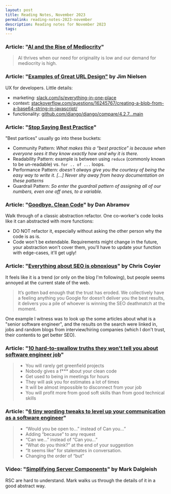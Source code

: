 ```yaml
---
layout: post
title: Reading Notes, November 2023
permalink: reading-notes-2023-november
description: Reading notes for November 2023
tags:
---
```


### Article: "[AI and the Rise of Mediocrity](https://time.com/6337835/ai-mediocrity-essay/)"

> AI thrives when our need for originality is low and our demand for mediocrity is high.

### Article: "[Examples of Great URL Design"](https://blog.jim-nielsen.com/2023/examples-of-great-urls/) by Jim Nielsen

UX for developers. Little details:

- marketing: [slack.com/is/everything-in-one-place](https://slack.com/is/everything-in-one-place)
- context: [stackoverflow.com/questions/16245767/creating-a-blob-from-a-base64-string-in-javascript/](https://stackoverflow.com/questions/16245767/creating-a-blob-from-a-base64-string-in-javascript/)
- functionality: [github.com/django/django/compare/4.2.7...main](https://github.com/django/django/compare/4.2.7...main)

### Article: "[Stop Saying Best Practice](https://www.wking.dev/library/stop-saying-best-practice)"

"Best partices" usually go into these buckets:

- Community Pattern: _What makes this a “best practice” is because when everyone sees it they know exactly how and why it is there._
- Readability Pattern: example is between using `reduce` (commonly known to be un-readable) vs. `for .. of ...` loops.
- Performance Pattern: _doesn't always give you the courtesy of being the easy way to write it. [...] Never shy away from heavy documentation on these patterns_
- Guardrail Pattern: _So enter the guardrail pattern of assigning all of our numbers, even one off ones, to a variable._

### Article: "[Goodbye, Clean Code](https://overreacted.io/goodbye-clean-code/)" by Dan Abramov

Walk through of a classic abstraction refactor. One co-worker's code looks like it can abstracted with more functions:

- DO NOT refactor it, especially without asking the other person why the code is as is.
- Code won't be extendable. Requirements might change in the future, your abstraction won't cover them, you'll have to update your function with edge-cases, it'll get ugly!

### Article: "[Everything about SEO is obnoxious](https://chriscoyier.net/2023/11/08/everything-about-seo-is-obnoxious/)" by Chris Coyier

It feels like it is a trend (or only on the blog I'm following), but people seems annoyed at the current state of the web.

> It’s gotten bad enough that the trust has eroded. We collectively have a feeling anything you Google for doesn’t deliver you the best results, it delivers you a pile of whoever is winning the SEO deathmatch at the moment.

One example I witness was to look up the some articles about what is a "senior software engineer", and the results on the search were linked in, jobs and random blogs from interview/hiring companies (which I don't trust, their contentis to get better SEO).

### Article: "[10 hard-to-swallow truths they won't tell you about software engineer job](https://www.mensurdurakovic.com/hard-to-swallow-truths-they-wont-tell-you-about-software-engineer-job/)"

> - You will rarely get greenfield projects
> - Nobody gives a f\*\*\* about your clean code
> - Get used to being in meetings for hours
> - They will ask you for estimates a lot of times
> - It will be almost impossible to disconnect from your job
> - You will profit more from good soft skills than from good technical skills

### Article: "[6 tiny wording tweaks to level up your communication as a software engineer](https://careercutler.substack.com/p/6-tiny-wording-tweaks-to-level-up)"

> - “Would you be open to…” instead of Can you…”
> - Adding “because” to any request
> - “Can we…” instead of “Can you…”
> - “What do you think?” at the end of your suggestion
> - “It seems like” for stalemates in conversation.
> - Changing the order of “but”

### Video: "[Simplifying Server Components](https://portal.gitnation.org/contents/simplifying-server-components)" by Mark Dalgleish

RSC are hard to understand. Mark walks us through the details of it in a good abstract way.
